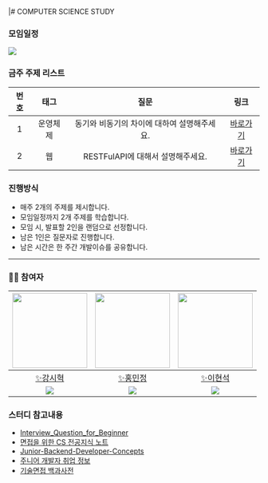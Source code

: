 |# COMPUTER SCIENCE STUDY

### 모임일정
<img src="https://img.shields.io/badge/매주_화요일_21시-FF9900?style=for-the-badge&logo=date&logoColor=white">

### 금주 주제 리스트
|번호| 태그 | 질문 | 링크 |
|:---:|:---:|:---:|:---:|
|1| 운영체제 |동기와 비동기의 차이에 대하여 설명해주세요.| [바로가기](https://github.com/BBack-BBoo-Team/CS_Study/tree/63714120d3814f430bad6f2cbb30cbb870964830/%EC%9A%B4%EC%98%81%EC%B2%B4%EC%A0%9C/%EB%8F%99%EA%B8%B0%EC%99%80%20%EB%B9%84%EB%8F%99%EA%B8%B0%EC%9D%98%20%EC%B0%A8%EC%9D%B4%EC%97%90%20%EB%8C%80%ED%95%98%EC%97%AC%20%EC%84%A4%EB%AA%85%ED%95%B4%EC%A3%BC%EC%84%B8%EC%9A%94.) |
|2| 웹 |RESTFulAPI에 대해서 설명해주세요.| [바로가기](https://github.com/BBack-BBoo-Team/CS_Study/tree/b3167e46ee5fd3282ed201b291b37a0fbd966746/%EC%9B%B9/RESTFul%20API%EC%97%90%20%EB%8C%80%ED%95%B4%20%EC%84%A4%EB%AA%85%ED%95%B4%EC%A3%BC%EC%84%B8%EC%9A%94.)|



### 진행방식
- 매주 2개의 주제를 제시합니다.
- 모임일정까지 2개 주제를 학습합니다.
- 모임 시, 발표할 2인을 랜덤으로 선정합니다.
- 남은 1인은 질문자로 진행합니다.
- 남은 시간은 한 주간 개발이슈를 공유합니다.
  
---

### 🙋‍♂️ 참여자
|[<img src="https://avatars.githubusercontent.com/u/79829085?v=4" width="150px;" alt=""/>](https://github.com/Si-Hyeak-KANG) |[<img src="https://avatars.githubusercontent.com/u/95335294?v=4" width="150px">](https://github.com/hongmj37)|[<img src="https://avatars.githubusercontent.com/u/98211110?v=4" width="150px" >](https://github.com/HYUNSUK331)|
|:---:|:---:|:---:|
|[✨강시혁](https://github.com/Si-Hyeak-KANG) |[✨홍민정](https://github.com/hongmj37) |[✨이현석](https://github.com/HYUNSUK331)|
|[<img src="http://mazassumnida.wtf/api/mini/generate_badge?boj=zlcls456">](https://solved.ac/profile/zlcls456)|[<img src="http://mazassumnida.wtf/api/mini/generate_badge?boj=hongmj37">](https://solved.ac/profile/hongmj37)|[<img src="http://mazassumnida.wtf/api/mini/generate_badge?boj=rjqnrdl331">](https://solved.ac/profile/rjqnrdl331)|

### 스터디 참고내용
- [Interview_Question_for_Beginner](https://github.com/JaeYeopHan/Interview_Question_for_Beginner)
- [면접을 위한 CS 전공지식 노트](https://www.yes24.com/Product/Goods/108887922)
- [Junior-Backend-Developer-Concepts](https://github.com/Lob-dev/Junior-Backend-Developer-Concepts)
- [주니어 개발자 취업 정보](https://github.com/jojoldu/junior-recruit-scheduler)
- [기술면접 백과사전](https://github.com/gyoogle/tech-interview-for-developer)
